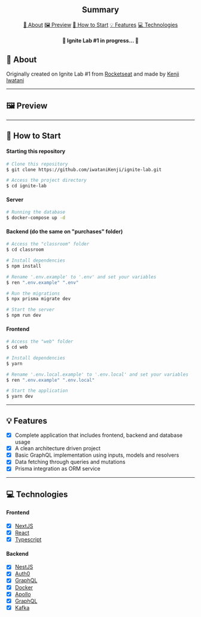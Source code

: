 <!-- <section align="center">
    <img src="./src/assets/cover.svg" />
</section> -->

<h2 align="center">Summary</h2>

<p align="center">
    <a href="#about">📙 About</a>
    <a href="#preview">🖼️ Preview</a>
    <a href="#start">📖 How to Start</a>
    <a href="#features">💡 Features</a>
    <a href="#technologies">💻 Technologies</a>
</p>

<h4 align="center">
   🚧 Ignite Lab #1 in progress... 🚧
</h4>

<H2 id="about">📙 About</H2>

<!-- <p>Using the latest technologies, this event platform is an single page application developed for content creators to organize classes and livestreams based on a determined date and time to be available for the user. Also, this system has GraphCMS integration that allows easier way to input data to the components.</p> -->
<p>Originally created on Ignite Lab #1 from <a href="https://www.rocketseat.com.br/">Rocketseat</a> and made by <a href="https://www.linkedin.com/in/kleverson-kenji-iwatani/">Kenji Iwatani</a></p>
<!-- <p>
    <h3><a href="https://kenji-event-platform.vercel.app/">Check website &rarr;</a></h3>
</p> -->

---

<H2 id="preview">🖼️ Preview</H2>

<!-- <section align="center">
    <img alt="Event Platform website overview" src="./src/assets/preview.gif"/>
</section> -->

---

<H2 id="start">📖 How to Start</H2>

<h4>Starting this repository</h3>

```bash
# Clone this repository
$ git clone https://github.com/iwataniKenji/ignite-lab.git

# Access the project directory
$ cd ignite-lab
```

<h4>Server</h4>

```bash
# Running the database
$ docker-compose up -d
```

<h4>Backend (do the same on "purchases" folder)</h4>

```bash
# Access the "classroom" folder
$ cd classroom

# Install dependencies
$ npm install

# Rename '.env.example' to '.env' and set your variables
$ ren ".env.example" ".env"

# Run the migrations
$ npx prisma migrate dev

# Start the server
$ npm run dev
```

<h4>Frontend</h4>

```bash
# Access the "web" folder
$ cd web

# Install dependencies
$ yarn

# Rename '.env.local.example' to '.env.local' and set your variables
$ ren ".env.example" ".env.local"

# Start the application
$ yarn dev
```

---

<H2 id="features">💡 Features</H2>

- [x] Complete application that includes frontend, backend and database usage
- [x] A clean architecture driven project
- [x] Basic GraphQL implementation using inputs, models and resolvers
- [x] Data fetching through queries and mutations
- [x] Prisma integration as ORM service

<!-- - [x] GraphQL code generator usage for automate queries and mutations creation -->

---

<H2 id="technologies">💻 Technologies</H2>

<h4>Frontend</h4>

- [x] <a href="https://nextjs.org/">NextJS</a>
- [x] <a href="https://reactjs.org/">React</a>
- [x] <a href="https://www.typescriptlang.org/">Typescript</a>

<h4>Backend</h4>

- [x] <a href="https://nestjs.com/">NestJS</a>
- [x] <a href="https://auth0.com/">Auth0</a>
- [x] <a href="https://graphql.org/">GraphQL</a>
- [x] <a href="https://www.docker.com/">Docker</a>
- [x] <a href="https://www.apollo.io/">Apollo</a>
- [x] <a href="https://graphql.org/">GraphQL</a>
- [x] <a href="https://kafka.js.org/">Kafka</a>
